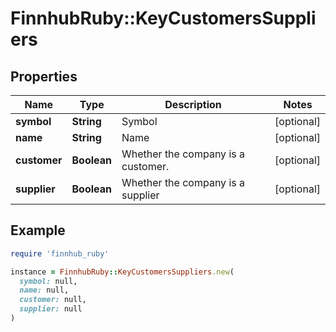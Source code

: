 # FinnhubRuby::KeyCustomersSuppliers

## Properties

| Name | Type | Description | Notes |
| ---- | ---- | ----------- | ----- |
| **symbol** | **String** | Symbol | [optional] |
| **name** | **String** | Name | [optional] |
| **customer** | **Boolean** | Whether the company is a customer. | [optional] |
| **supplier** | **Boolean** | Whether the company is a supplier | [optional] |

## Example

```ruby
require 'finnhub_ruby'

instance = FinnhubRuby::KeyCustomersSuppliers.new(
  symbol: null,
  name: null,
  customer: null,
  supplier: null
)
```

